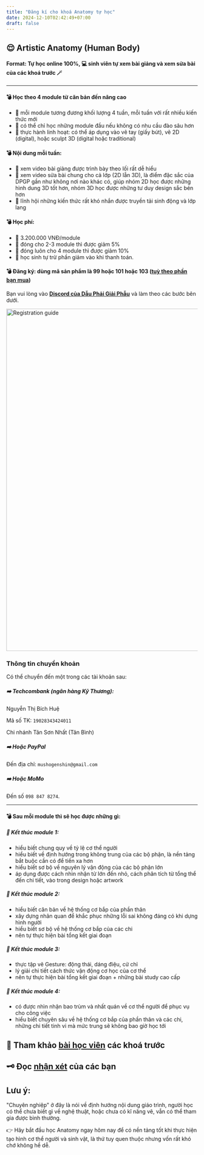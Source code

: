 ```yaml
---
title: "Đăng kí cho khoá Anatomy tự học"
date: 2024-12-10T02:42:49+07:00
draft: false
---
```


## 😌 Artistic Anatomy (Human Body)

#### Format: Tự học online 100%, 💻 sinh viên tự xem bài giảng và xem sửa bài của các khoá trước 🪄

---

#### 💣 Học theo 4 module từ căn bản đến nâng cao

- 📍 mỗi module tương đương khối lượng 4 tuần, mỗi tuần với rất nhiều kiến thức mới
- 📍 có thể chỉ học những module đầu nếu không có nhu cầu đào sâu hơn
- 📍 thực hành linh hoạt: có thể áp dụng vào vẽ tay (giấy bút), vẽ 2D (digital), hoặc sculpt 3D (digital hoặc traditional)

#### 💣 Nội dung mỗi tuần:

- 🔅 xem video bài giảng được trình bày theo lối rất dễ hiểu
- 🔅 xem video sửa bài chung cho cả lớp (2D lẫn 3D), là điểm đặc sắc của DPGP gần như không nơi nào khác có, giúp nhóm 2D học được những hình dung 3D tốt hơn, nhóm 3D học được những tư duy design sắc bén hơn
- 🔅 lĩnh hội những kiến thức rất khó nhắn được truyền tải sinh động và lớp lang

#### 💣 Học phí:

- 📍 3.200.000 VNĐ/module
- 📍 đóng cho 2-3 module thì được giảm 5%
- 📍 đóng luôn cho 4 module thì được giảm 10%
- 📍 học sinh tự trừ phần giảm vào khi thanh toán.

#### 💣 Đăng ký: dùng mã sản phẩm là 99 hoặc 101 hoặc 103 ([tuỳ theo phần bạn mua](https://school.dauphaigiaiphau.wtf/buy))

Bạn vui lòng vào [**Discord của Dẫu Phải Giải Phẫu**](https://discord.gg/XcjvTRkn8T) và làm theo các bước bên dưới.

<!-- https://youtu.be/BWdzCgT746Y -->

<img src="https://firebasestorage.googleapis.com/v0/b/dpgp-techart.appspot.com/o/login-instructions%2Fdlus-guide.jpg?alt=media&token=e329c85f-6dfc-4789-9ce6-8aaff23c5a13" alt="Registration guide" width="597" height="900">

### Thông tin chuyển khoản

Có thể chuyển đến một trong các tài khoản sau:

##### ➡️ **Techcombank** (ngân hàng Kỹ Thương):

Nguyễn Thị Bích Huệ

Mã số TK: `19028343424011`

Chi nhánh Tân Sơn Nhất (Tân Bình)

##### ➡️ Hoặc **PayPal**

Đến địa chỉ: `mushogenshin@gmail.com`

##### ➡️ Hoặc **MoMo**

Đến số `098 847 8274`.

---

#### 💣 Sau mỗi module thì sẽ học được những gì:

##### 📍 Kết thúc module 1:

- hiểu biết chung quy về tỷ lệ cơ thể người
- hiểu biết về định hướng trong không trung của các bộ phận, là nền tảng bắt buộc cần có để tiến xa hơn
- hiểu biết sơ bộ về nguyên lý vận động của các bộ phận lớn
- áp dụng được cách nhìn nhận từ lớn đến nhỏ, cách phân tích từ tổng thể đến chi tiết, vào trong design hoặc artwork

##### 📍 Kết thúc module 2:

- hiểu biết căn bản về hệ thống cơ bắp của phần thân
- xây dựng nhãn quan để khắc phục những lỗi sai không đáng có khi dựng hình người
- hiểu biết sơ bộ về hệ thống cơ bắp của các chi
- nên tự thực hiện bài tổng kết giai đoạn

##### 📍 Kết thúc module 3:

- thực tập vẽ Gesture: động thái, dáng điệu, cử chỉ
- lý giải chi tiết cách thức vận động cơ học của cơ thể
- nên tự thực hiện bài tổng kết giai đoạn + những bài study cao cấp

##### 📍 Kết thúc module 4:

- có được nhìn nhận bao trùm và nhất quán về cơ thể người để phục vụ cho công việc
- hiểu biết chuyên sâu về hệ thống cơ bắp của phần thân và các chi, những chi tiết tinh vi mà mức trung sẽ không bao giờ học tới

## 🧬 Tham khảo [bài học viên](https://dauphaigiaiphau.wtf/#portfolio) các khoá trước

## 🗝️ Đọc [nhận xét](https://dauphaigiaiphau.wtf/#testimonial) của các bạn

## Lưu ý:

"Chuyên nghiệp" ở đây là nói về định hướng nội dung giáo trình, người học có thể chưa biết gì về nghệ thuật, hoặc chưa có kĩ năng vẽ, vẫn có thể tham gia được bình thường.

👉 Hãy bắt đầu học Anatomy ngay hôm nay để có nền tảng tốt khi thực hiện tạo hình cơ thể người và sinh vật, là thứ tuy quen thuộc nhưng vốn rất khó chớ không hề dễ.
